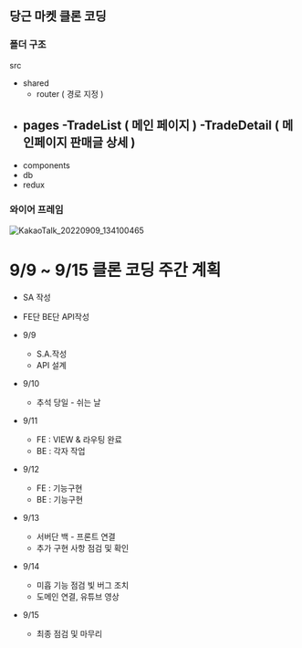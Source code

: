 ## 당근 마켓 클론 코딩

### 폴더 구조
src
- shared
  - router ( 경로 지정 ) 
- pages
  -TradeList ( 메인 페이지 )
  -TradeDetail ( 메인페이지 판매글 상세 )
  - 
- components
- db
- redux

### 와이어 프레임
![KakaoTalk_20220909_134100465](https://user-images.githubusercontent.com/110077966/189274670-ffe6687e-ded4-4b8a-8e65-67994dcab9ee.jpg)

# 9/9 ~ 9/15 클론 코딩 주간 계획

- SA 작성
- FE단 BE단 API작성
- 9/9
    - S.A.작성
    - API 설계
- 9/10
    - 추석 당일 - 쉬는 날
- 9/11
    - FE : VIEW & 라우팅 완료
    - BE : 각자 작업
- 9/12
    - FE : 기능구현
    - BE : 기능구현
    
- 9/13
    - 서버단 백 - 프론트 연결
    - 추가 구현 사항 점검 및 확인
- 9/14
    - 미흡 기능 점검 빛 버그 조치
    - 도메인 연결, 유튜브 영상
- 9/15
    - 최종 점검 및 마무리
